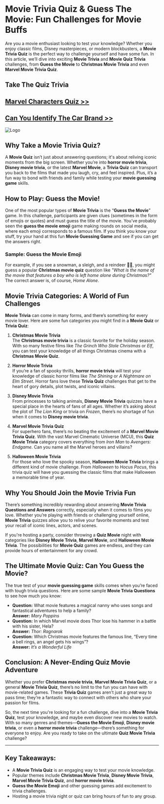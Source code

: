 # Movie Trivia Quiz & Guess The Movie: Fun Challenges for Movie Buffs

Are you a movie enthusiast looking to test your knowledge? Whether you enjoy classic films, Disney masterpieces, or modern blockbusters, a **Movie Trivia Quiz** is the perfect way to challenge yourself and have some fun. In this article, we’ll dive into exciting **Movie Trivia** and **Movie Quiz Trivia** challenges, from **Guess the Movie** to **Christmas Movie Trivia** and even **Marvel Movie Trivia Quiz**.


## Take The Quiz Trivia
## [Marvel Characters Quiz >>](https://examtiper.com/marvel/)

## [Can You Identify The Car Brand >>](https://examtiper.com/can-you-identify-the-car-brand/)

![Logo](https://matfire.com/wp-content/uploads/2025/01/Logo-2.jpg)

## Why Take a Movie Trivia Quiz?

A **Movie Quiz** isn’t just about answering questions; it's about reliving iconic moments from the big screen. Whether you’re into **horror movie trivia**, **Disney movie trivia**, or the latest **Marvel Movie**, a **Trivia Quiz** can transport you back to the films that made you laugh, cry, and feel inspired. Plus, it’s a fun way to bond with friends and family while testing your **movie guessing game** skills.

## How to Play: Guess the Movie!

One of the most popular types of **Movie Trivia** is the “**Guess the Movie**” game. In this challenge, participants are given clues (sometimes in the form of emojis or quotes) and must guess the title of the movie. You’ve probably seen the **guess the movie emoji** game making rounds on social media, where each emoji corresponds to a famous film. If you think you know your stuff, try your hand at this fun **Movie Guessing Game** and see if you can get the answers right.

### Sample: Guess the Movie Emoji

For example, if you see a snowman, a sleigh, and a reindeer 🦌🎅, you might guess a popular **Christmas movie quiz** question like *"What is the name of the movie that features a boy who is left home alone during Christmas?"* The correct answer is, of course, *Home Alone*.

## Movie Trivia Categories: A World of Fun Challenges

**Movie Trivia** can come in many forms, and there’s something for every movie lover. Here are some fun categories you might find in a **Movie Quiz** or **Trivia Quiz**:

1. **Christmas Movie Trivia**  
   The **Christmas movie trivia** is a classic favorite for the holiday season. With so many festive films like *The Grinch Who Stole Christmas* or *Elf*, you can test your knowledge of all things Christmas cinema with a **Christmas Movie Quiz**.

2. **Horror Movie Trivia**  
   If you’re a fan of spooky thrills, **horror movie trivia** will test your knowledge of classic horror films like *The Shining* or *A Nightmare on Elm Street*. Horror fans love these **Trivia Quiz** challenges that get to the heart of gory details, plot twists, and iconic villains.

3. **Disney Movie Trivia**  
   From princesses to talking animals, **Disney Movie Trivia** quizzes have a special place in the hearts of fans of all ages. Whether it’s asking about the plot of *The Lion King* or trivia on *Frozen*, there’s no shortage of fun when it comes to **Disney movie trivia**. 

4. **Marvel Movie Trivia Quiz**  
   For superhero fans, there’s no beating the excitement of a **Marvel Movie Trivia Quiz**. With the vast Marvel Cinematic Universe (MCU), this **Quiz Movie Trivia** category covers everything from *Iron Man* to *Avengers: Endgame*. Can you name all the Marvel heroes and villains?

5. **Halloween Movie Trivia**  
   For those who love the spooky season, **Halloween Movie Trivia** brings a different kind of movie challenge. From *Halloween* to *Hocus Pocus*, this trivia quiz will have you guessing the classic films that make Halloween a memorable time of year.

## Why You Should Join the Movie Trivia Fun

There’s something incredibly rewarding about answering **Movie Trivia Questions and Answers** correctly, especially when it comes to films you love. Whether you’re playing with friends or challenging yourself online, **Movie Trivia** quizzes allow you to relive your favorite moments and test your recall of iconic lines, actors, and scenes.

If you're hosting a party, consider throwing a **Quiz Movie** night with categories like **Disney Movie Trivia**, **Marvel Movie**, and **Halloween Movie Trivia**. The possibilities for **Movie Quiz** games are endless, and they can provide hours of entertainment for any crowd.

## The Ultimate Movie Quiz: Can You Guess the Movie?

The true test of your **movie guessing game** skills comes when you’re faced with tough trivia questions. Here are some sample **Movie Trivia Questions** to see how much you know:

- **Question:** What movie features a magical nanny who uses songs and fantastical adventures to help a family?  
  **Answer:** *Mary Poppins*  
- **Question:** In which Marvel movie does Thor lose his hammer in a battle with his sister, Hela?  
  **Answer:** *Thor: Ragnarok*  
- **Question:** Which Christmas movie features the famous line, “Every time a bell rings, an angel gets his wings”?  
  **Answer:** *It’s a Wonderful Life*

## Conclusion: A Never-Ending Quiz Movie Adventure

Whether you prefer **Christmas movie trivia**, **Marvel Movie Trivia Quiz**, or a general **Movie Trivia Quiz**, there’s no limit to the fun you can have with movie-related games. These **Trivia Quiz** games aren’t just a great way to pass time; they’re a fantastic way to connect with others who share your passion for films.

So, the next time you're looking for a fun challenge, dive into a **Movie Trivia Quiz**, test your knowledge, and maybe even discover new movies to watch. With so many genres and themes—**Guess the Movie Emoji**, **Disney movie trivia**, or even a **horror movie trivia** challenge—there’s something for everyone to enjoy. Are you ready to take on the ultimate **Quiz Movie Trivia** challenge?

---

## Key Takeaways:
- A **Movie Trivia Quiz** is an engaging way to test your movie knowledge.
- Popular themes include **Christmas Movie Trivia**, **Disney Movie Trivia**, **Marvel Movie Trivia Quiz**, and **horror movie trivia**.
- **Guess the Movie Emoji** and other guessing games add excitement to trivia challenges.
- Hosting a movie trivia night or quiz can bring hours of fun to any group.
